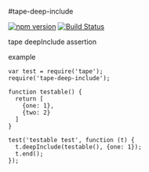 #tape-deep-include

[![npm version](https://img.shields.io/npm/v/tape-deep-include.svg)](https://www.npmjs.com/package/tape-deep-include)
[![Build Status](https://travis-ci.org/maksim-lunochkin/tape-deep-include.svg?branch=master)](https://travis-ci.org/maksim-lunochkin/tape-deep-include)

tape deepInclude assertion

example

```
var test = require('tape');
require('tape-deep-include');

function testable() {
  return [
    {one: 1},
    {two: 2}
  ]
}

test('testable test', function (t) {
  t.deepInclude(testable(), {one: 1});
  t.end();
});
```

